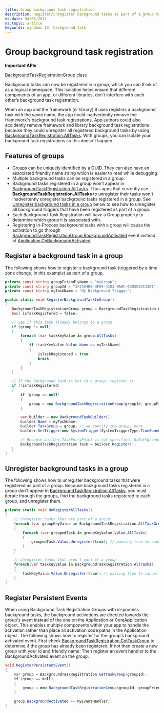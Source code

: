 ```yaml
---
title: Group background task registration
description: Register/unregister background tasks as part of a group to isolate those registrations.
ms.date: 04/05/2017
ms.topic: article
keywords: windows 10, background task
---
```

# Group background task registration

**Important APIs**

[BackgroundTaskRegistrationGroup class](https://docs.microsoft.com/uwp/api/windows.applicationmodel.background.backgroundtaskregistrationgroup)

Background tasks can now be registered in a group, which you can think of as a logical namespace. This isolation helps ensure that different components of an app, or different libraries, don’t interfere with each other’s background task registration.

When an app and the framework (or library) it uses registers a background task with the same name, the app could inadvertently remove the framework's background task registrations. App authors could also accidently remove framework and library background task registrations because they could unregister all registered background tasks by using [BackgroundTaskRegistration.AllTasks](https://docs.microsoft.com/uwp/api/windows.applicationmodel.background.backgroundtaskregistration.AllTasks).  With groups, you can isolate your background task registrations so this doesn't happen.

## Features of groups

* Groups can be uniquely identified by a GUID. They can also have an associated friendly name string which is easier to read while debugging.
* Multiple background tasks can be registered in a group.
* Background tasks registered in a group won't appear in [BackgroundTaskRegistration.AllTasks](https://docs.microsoft.com/uwp/api/windows.applicationmodel.background.backgroundtaskregistration.AllTasks). Thus apps that currently use **BackgroundTaskRegistration.AllTasks** to unregister their tasks won't inadvertently unregister background tasks registered in a group. See [Unregister background tasks in a group](#unregister-background-tasks-in-a-group) below to see how to unregister all background triggers that have been registered as part of a group.
* Each Background Task Registration will have a Group property to determine which group it is associated with.
* Registering In-Process background tasks with a group will cause the activation to go through [BackgroundTaskRegistrationGroup.BackgroundActivated](https://docs.microsoft.com/uwp/api/windows.applicationmodel.background.backgroundtaskregistrationgroup.BackgroundActivated) event instead of [Application.OnBackgroundActivated](https://docs.microsoft.com/uwp/api/windows.ui.xaml.application.onbackgroundactivated#Windows_UI_Xaml_Application_OnBackgroundActivated_Windows_ApplicationModel_Activation_BackgroundActivatedEventArgs_).

## Register a background task in a group

The following shows how to register a background task (triggered by a time zone change, in this example) as part of a group.

```csharp
private const string groupFriendlyName = "myGroup";
private const string groupId = "3F2504E0-4F89-41D3-9A0C-0305E82C3301";
private const string myTaskName = "My Background Trigger";

public static void RegisterBackgroundTaskInGroup()
{
   BackgroundTaskRegistrationGroup group = BackgroundTaskRegistration.GetTaskGroup(groupId);
   bool isTaskRegistered = false;

   // See if this task already belongs to a group
   if (group != null)
   {
       foreach (var taskKeyValue in group.AllTasks)
       {
           if (taskKeyValue.Value.Name == myTaskName)
           {
               isTaskRegistered = true;
               break;
           }
       }
   }

   // If the background task is not in a group, register it
   if (!isTaskRegistered)
   {
       if (group == null)
       {
           group = new BackgroundTaskRegistrationGroup(groupId, groupFriendlyName);
       }

       var builder = new BackgroundTaskBuilder();
       builder.Name = myTaskName;
       builder.TaskGroup = group; // we specify the group, here
       builder.SetTrigger(new SystemTrigger(SystemTriggerType.TimeZoneChange, false));

       // Because builder.TaskEntryPoint is not specified, OnBackgroundActivated() will be raised when the background task is triggered
       BackgroundTaskRegistration task = builder.Register();
   }
}
```

## Unregister background tasks in a group

The following shows how to unregister background tasks that were registered as part of a group.
Because background tasks registered in a group don't appear in [BackgroundTaskRegistration.AllTasks](https://docs.microsoft.com/uwp/api/windows.applicationmodel.background.backgroundtaskregistration.AllTasks), you must iterate through the groups, find the background tasks registered to each group, and unregister them.

```csharp
private static void UnRegisterAllTasks()
{
    // Unregister tasks that are part of a group
    foreach (var groupKeyValue in BackgroundTaskRegistration.AllTaskGroups)
    {
        foreach (var groupedTask in groupKeyValue.Value.AllTasks)
        {
            groupedTask.Value.Unregister(true); // passing true to cancel currently running instances of this background task
        }
    }

    // Unregister tasks that aren't part of a group
    foreach(var taskKeyValue in BackgroundTaskRegistration.AllTasks)
    {
        taskKeyValue.Value.Unregister(true); // passing true to cancel currently running instances of this background task
    }
}
```

## Register Persistent Events

When using Background Task Registration Groups with in-process background tasks, the background activations are directed towards the group's event instead of the one on the Application or CoreApplication object. This enables multiple components within your app to handle the activation rather than place all activation code paths in the Application object. The following shows how to register for the group's background activated event. First check [BackgroundTaskRegistration.GetTaskGroup](https://docs.microsoft.com/uwp/api/windows.applicationmodel.background.backgroundtaskregistration.gettaskgroup) to determine if the group has already been registered. If not then create a new group with your id and friendly name. Then register an event handler to the BackgroundActivated event on the group.

```csharp
void RegisterPersistentEvent()
{
    var group = BackgroundTaskRegistration.GetTaskGroup(groupId);
    if (group == null)
    {
        group = new BackgroundTaskRegistrationGroup(groupId, groupFriendlyName);
    }

    group.BackgroundActivated += MyEventHandler;
}
```
